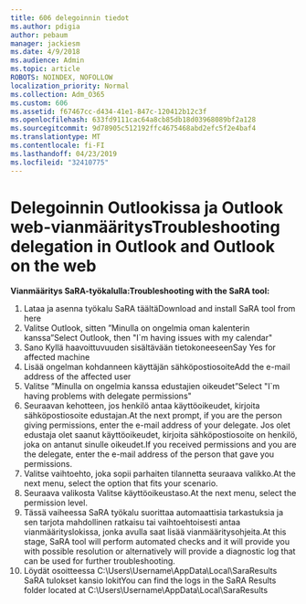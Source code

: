 ```yaml
---
title: 606 delegoinnin tiedot
ms.author: pdigia
author: pebaum
manager: jackiesm
ms.date: 4/9/2018
ms.audience: Admin
ms.topic: article
ROBOTS: NOINDEX, NOFOLLOW
localization_priority: Normal
ms.collection: Adm_O365
ms.custom: 606
ms.assetid: f67467cc-d434-41e1-847c-120412b12c3f
ms.openlocfilehash: 633fd9111cac64a8cb85db18d03968089bf2a128
ms.sourcegitcommit: 9d78905c512192ffc4675468abd2efc5f2e4baf4
ms.translationtype: MT
ms.contentlocale: fi-FI
ms.lasthandoff: 04/23/2019
ms.locfileid: "32410775"
---
```

# <a name="troubleshooting-delegation-in-outlook-and-outlook-on-the-web"></a><span data-ttu-id="0f714-102">Delegoinnin Outlookissa ja Outlook web-vianmääritys</span><span class="sxs-lookup"><span data-stu-id="0f714-102">Troubleshooting delegation in Outlook and Outlook on the web</span></span>

<span data-ttu-id="0f714-103">**Vianmääritys SaRA-työkalulla:**</span><span class="sxs-lookup"><span data-stu-id="0f714-103">**Troubleshooting with the SaRA tool:**</span></span>

1. <span data-ttu-id="0f714-104">Lataa ja asenna työkalu SaRA täältä</span><span class="sxs-lookup"><span data-stu-id="0f714-104">Download and install SaRA tool from here</span></span>
1. <span data-ttu-id="0f714-105">Valitse Outlook, sitten ”Minulla on ongelmia oman kalenterin kanssa”</span><span class="sxs-lookup"><span data-stu-id="0f714-105">Select Outlook, then "I\`m having issues with my calendar"</span></span>
1. <span data-ttu-id="0f714-106">Sano Kyllä haavoittuvuuden sisältävään tietokoneeseen</span><span class="sxs-lookup"><span data-stu-id="0f714-106">Say Yes for affected machine</span></span>
1. <span data-ttu-id="0f714-107">Lisää ongelman kohdanneen käyttäjän sähköpostiosoite</span><span class="sxs-lookup"><span data-stu-id="0f714-107">Add the e-mail address of the affected user</span></span>
1. <span data-ttu-id="0f714-108">Valitse ”Minulla on ongelmia kanssa edustajien oikeudet”</span><span class="sxs-lookup"><span data-stu-id="0f714-108">Select "I\`m having problems with delegate permissions"</span></span>
1. <span data-ttu-id="0f714-109">Seuraavan kehotteen, jos henkilö antaa käyttöoikeudet, kirjoita sähköpostiosoite edustajan.</span><span class="sxs-lookup"><span data-stu-id="0f714-109">At the next prompt, if you are the person giving permissions, enter the e-mail address of your delegate.</span></span> <span data-ttu-id="0f714-110">Jos olet edustaja olet saanut käyttöoikeudet, kirjoita sähköpostiosoite on henkilö, joka on antanut sinulle oikeudet.</span><span class="sxs-lookup"><span data-stu-id="0f714-110">If you received permissions and you are the delegate, enter the e-mail address of the person that gave you permissions.</span></span>
1. <span data-ttu-id="0f714-111">Valitse vaihtoehto, joka sopii parhaiten tilannetta seuraava valikko.</span><span class="sxs-lookup"><span data-stu-id="0f714-111">At the next menu, select the option that fits your scenario.</span></span> 
1. <span data-ttu-id="0f714-112">Seuraava valikosta Valitse käyttöoikeustaso.</span><span class="sxs-lookup"><span data-stu-id="0f714-112">At the next menu, select the permission level.</span></span>
1. <span data-ttu-id="0f714-113">Tässä vaiheessa SaRA työkalu suorittaa automaattisia tarkastuksia ja sen tarjota mahdollinen ratkaisu tai vaihtoehtoisesti antaa vianmäärityslokissa, jonka avulla saat lisää vianmääritysohjeita.</span><span class="sxs-lookup"><span data-stu-id="0f714-113">At this stage, SaRA tool will perform automated checks and it will provide you with possible resolution or alternatively will provide a diagnostic log that can be used for further troubleshooting.</span></span>
1. <span data-ttu-id="0f714-114">Löydät osoitteessa C:\Users\Username\AppData\Local\SaraResults SaRA tulokset kansio lokit</span><span class="sxs-lookup"><span data-stu-id="0f714-114">You can find the logs in the SaRA Results folder located at C:\Users\Username\AppData\Local\SaraResults</span></span>